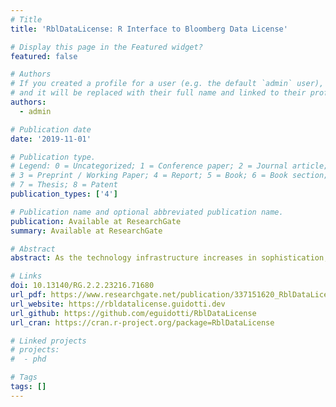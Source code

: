 ```yaml
---
# Title
title: 'RblDataLicense: R Interface to Bloomberg Data License'

# Display this page in the Featured widget?
featured: false

# Authors
# If you created a profile for a user (e.g. the default `admin` user), write the username (folder name) here
# and it will be replaced with their full name and linked to their profile.
authors:
  - admin

# Publication date
date: '2019-11-01'

# Publication type.
# Legend: 0 = Uncategorized; 1 = Conference paper; 2 = Journal article;
# 3 = Preprint / Working Paper; 4 = Report; 5 = Book; 6 = Book section;
# 7 = Thesis; 8 = Patent
publication_types: ['4']

# Publication name and optional abbreviated publication name.
publication: Available at ResearchGate
summary: Available at ResearchGate

# Abstract
abstract: As the technology infrastructure increases in sophistication, Bloomberg released the Data License service, the platform that delivers Bloomberg’s datasets. For the first time, users can directly program against Bloomberg’s comprehensive historical data, servicing the growing needs of data science. The RblDataLicense package aims at providing a user-friendly R interface to the Data License service. As a prerequisite, a valid Data License from Bloomberg is needed. This software and its author are in no way affiliated, endorsed, or approved by "Bloomberg" or any of its affiliates. "Bloomberg" is a registered trademark.

# Links
doi: 10.13140/RG.2.2.23216.71680
url_pdf: https://www.researchgate.net/publication/337151620_RblDataLicense_R_Interface_to_Bloomberg_Data_License
url_website: https://rbldatalicense.guidotti.dev
url_github: https://github.com/eguidotti/RblDataLicense
url_cran: https://cran.r-project.org/package=RblDataLicense

# Linked projects
# projects:
#  - phd

# Tags
tags: []
---
```

